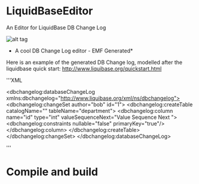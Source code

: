LiquidBaseEditor
================

An Editor for LiquidBase DB Change Log

![alt tag](https://raw.githubusercontent.com/dzonekl/LiquidBaseEditor/master/assets/editor-sc.png)
* A cool DB Change Log editor - EMF Generated*

Here is an example of the generated DB Change log, modelled after the liquidbase quick start: 
http://www.liquibase.org/quickstart.html

'''XML

<?xml version="1.0" encoding="UTF-8"?>
<dbchangelog:databaseChangeLog xmlns:dbchangelog="http://www.liquibase.org/xml/ns/dbchangelog">
  <dbchangelog:changeSet author="bob" id="1">
    <dbchangelog:createTable catalogName="" tableName="department">
      <dbchangelog:column name="id" type="int" valueSequenceNext="Value Sequence Next&#x9;"><dbchangelog:constraints nullable="false" primaryKey="true"/></dbchangelog:column>
    </dbchangelog:createTable>
  </dbchangelog:changeSet>
</dbchangelog:databaseChangeLog>

'''




# Compile and build





